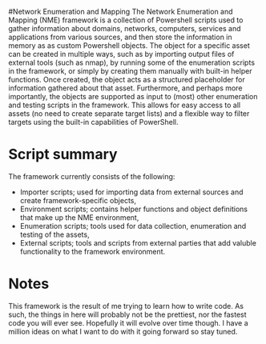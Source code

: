 #Network Enumeration and Mapping
The Network Enumeration and Mapping (NME) framework is a collection of Powershell scripts used to gather information about domains, networks, computers, services and applications from various sources, and then store the information in memory as as custom Powershell objects. The object for a specific asset can be created in multiple ways, such as by importing output files of external tools (such as nmap), by running some of the enumeration scripts in the framework, or simply by creating them manually with built-in helper functions. Once created, the object acts as a structured placeholder for information gathered about that asset. Furthermore, and perhaps more importantly, the objects are supported as input to (most) other enumeration and testing scripts in the framework. This allows for easy access to all assets (no need to create separate target lists) and a flexible way to filter targets using the built-in capabilities of PowerShell.

# Script summary
The framework currently consists of the following:
* Importer scripts; used for importing data from external sources and create framework-specific objects,
* Environment scripts; contains helper functions and object definitions that make up the NME environment,
* Enumeration scripts; tools used for data collection, enumeration and testing of the assets,
* External scripts; tools and scripts from external parties that add valuble functionality to the framework environment.

# Notes
This framework is the result of me trying to learn how to write code. As such, the things in here will probably not be the prettiest, nor the fastest code you will ever see. Hopefully it will evolve over time though. I have a million ideas on what I want to do with it going forward so stay tuned.
